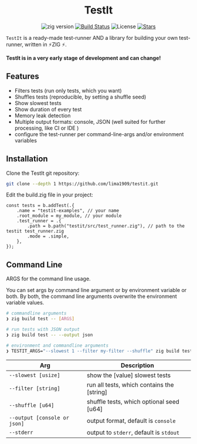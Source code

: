 <div align="center">

# TestIt 

![zig version](https://img.shields.io/badge/zig%20version-0.15-fcca77?style=for-the-badge)
[![Build Status](https://img.shields.io/github/actions/workflow/status/lima1909/testit/ci.yaml?style=for-the-badge)](https://github.com/lima1909/testit/actions)
![License](https://img.shields.io/github/license/lima1909/testit?style=for-the-badge)
[![Stars](https://img.shields.io/github/stars/lima1909/testit?style=for-the-badge)](https://github.com/lima1909/testit/stargazers)

</div>

`TestIt` is a ready-made test-runner AND a library for building your own test-runner, written in ⚡ZIG ⚡.


<div>
<strong>TestIt is in a very early stage of development and can change!</strong>
</div>


## Features

- Filters tests (run only tests, which you want)
- Shuffles tests (reproducible, by setting a shuffle seed)
- Show slowest tests 
- Show duration of every test
- Memory leak detection
- Multiple output formats: console, JSON (well suited for further processing, like CI or IDE )
- configure the test-runner per command-line-args and/or environment variables

## Installation

Clone the TestIt git repository:

```bash
git clone --depth 1 https://github.com/lima1909/testit.git
```

Edit the build.zig file in your project:

```zig
const tests = b.addTest(.{
    .name = "testit-examples", // your name
    .root_module = my_module, // your module
    .test_runner = .{ 
        .path = b.path("testit/src/test_runner.zig"), // path to the testit test_runner.zig
        .mode = .simple,
    },
});
```

## Command Line 

ARGS for the command line usage.

You can set args by command line argument or by environment variable or both.
By both, the command line arguments overwrite the environment variable values.

```bash
# commandline arguments
❯ zig build test -- [ARGS]

# run tests with JSON output
❯ zig build test -- --output json 

# environment and commandline arguments
❯ TESTIT_ARGS="--slowest 1 --filter my-filter --shuffle" zig build test -- --output json
```

| Arg                            | Description                                 | 
|--------------------------------|---------------------------------------------|
| `--slowest [usize]`            | show the [value] slowest tests              |
| `--filter [string]`            | run all tests, which contains the [string]  |
| `--shuffle [u64]`              | shuffle tests, which optional seed [u64]    |
| `--output [console or json]`   | output format, default is `console`         |
| `--stderr`                     | output to `stderr`, default is `stdout`     |
